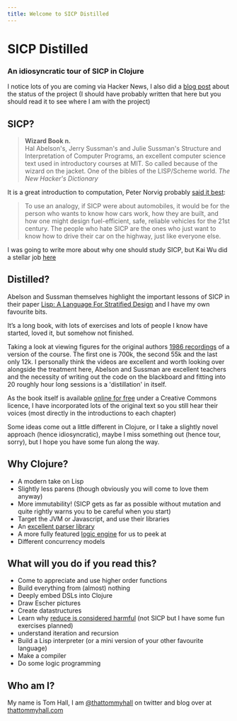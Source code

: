 ```yaml
---
title: Welcome to SICP Distilled
---
```


# SICP Distilled
### An idiosyncratic tour of SICP in Clojure

I notice lots of you are coming via Hacker News, I also did a
[blog post](http://www.thattommyhall.com/2015/09/06/sicp-distilled-now-public/)
about the status of the project (I should have probably written that
here but you should read it to see where I am with the project)

## SICP?

<blockquote><b>Wizard Book n.</b>
<br>
Hal Abelson's, Jerry Sussman's and Julie Sussman's Structure and
Interpretation of Computer Programs, an excellent computer science
text used in introductory courses at MIT. So called because of the
wizard on the jacket. One of the bibles of the LISP/Scheme world.
<cite>The New Hacker's Dictionary</cite></blockquote>

It is a great introduction to computation, Peter Norvig probably
[said it best](http://www.amazon.com/review/R403HR4VL71K8/):

>To use an analogy, if SICP were about automobiles, it would be for
>the person who wants to know how cars work, how they are built, and
>how one might design fuel-efficient, safe, reliable vehicles for the
>21st century. The people who hate SICP are the ones who just want to
>know how to drive their car on the highway, just like everyone else.

I was going to write more about why one should study SICP, but Kai Wu
did a stellar job
[here](https://archive.is/uTOol#selection-839.0-880.0)

## Distilled?

Abelson and Sussman themselves highlight the important lessons of SICP
in their paper
[Lisp: A Language For Stratified Design](http://dspace.mit.edu/bitstream/handle/1721.1/6064/AIM-986.pdf?sequence=2)
and I have my own favourite bits.

It’s a long book, with lots of exercises and lots of people I know
have started, loved it, but somehow not finished.

Taking a look at viewing figures for the original authors
[1986 recordings](https://www.youtube.com/playlist?list=PLE18841CABEA24090)
of a version of the course. The first one is 700k, the second 55k and
the last only 12k. I personally think the videos are excellent and
worth looking over alongside the treatment here, Abelson and Sussman
are excellent teachers and the necessity of writing out the code on
the blackboard and fitting into 20 roughly hour long sessions is a
'distillation' in itself.

As the book itself is available
[online for free](http://sicpebook.wordpress.com/) under a Creative
Commons licence, I have incorporated lots of the original text so you
still hear their voices (most directly in the introductions to each
chapter)

Some ideas come out a little different in Clojure, or I take a
slightly novel approach (hence idiosyncratic), maybe I miss something
out (hence tour, sorry), but I hope you have some fun along the way.

## Why Clojure?

* A modern take on Lisp
* Slightly less parens (though obviously you will come to love them anyway)
* More immutability! (SICP gets as far as possible without mutation
  and quite rightly warns you to be careful when you start)
* Target the JVM or Javascript, and use their libraries
* An [excellent parser library](https://github.com/Engelberg/instaparse)
* A more fully featured [logic engine](https://github.com/clojure/core.logic) for us to peek at
* Different concurrency models

## What will you do if you read this?

* Come to appreciate and use higher order functions
* Build everything from (almost) nothing
* Deeply embed DSLs into Clojure
* Draw Escher pictures
* Create datastructures
* Learn why [reduce is considered harmful](http://vimeo.com/6624203)
  (not SICP but I have some fun exercises planned)
* understand iteration and recursion
* Build a Lisp interpreter (or a mini version of your other favourite
  language)
* Make a compiler
* Do some logic programming

## Who am I?

My name is Tom Hall, I am [@thattommyhall](https://twitter.com/thattommyhall) on twitter and blog over
at [thattommyhall.com](http://www.thattommyhall.com)
